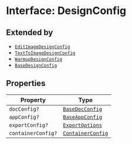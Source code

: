 # Interface: DesignConfig

## Extended by

- [`EditImageDesignConfig`](../../module/DesignConfig.types/interfaces/EditImagedesign-config.md)
- [`TextToImageDesignConfig`](../../module/DesignConfig.types/interfaces/TextToImagedesign-config.md)
- [`WarmupDesignConfig`](../../module/DesignConfig.types/interfaces/Warmupdesign-config.md)
- [`BaseDesignConfig`](../../quick-action/DesignConfig.types/interfaces/Basedesign-config.md)

## Properties

| Property | Type |
| ------ | ------ |
| `docConfig?` | [`BaseDocConfig`](base-doc-config/index.md) |
| `appConfig?` | [`BaseAppConfig`](base-app-config/index.md) |
| `exportConfig?` | [`ExportOptions`](../../ExportConfig.types/type-aliases/export-options.md) |
| `containerConfig?` | [`ContainerConfig`](../../ContainerConfig.types/type-aliases/container-config/index.md) |
